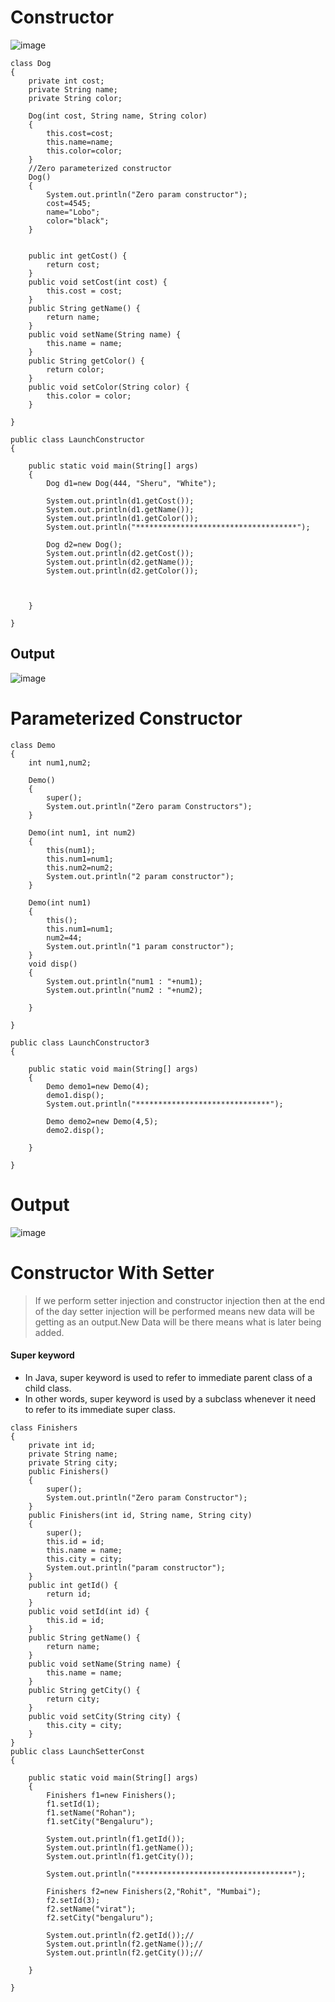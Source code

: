 # Constructor
![image](https://github.com/user-attachments/assets/c5a5185c-5aec-49ad-9b56-c05ca19635d3)

```
class Dog
{
	private int cost;
	private String name;
	private String color;
	
	Dog(int cost, String name, String color)
	{
		this.cost=cost;
		this.name=name;
		this.color=color;
	}
	//Zero parameterized constructor
	Dog()
	{
		System.out.println("Zero param constructor");
		cost=4545;
		name="Lobo";
		color="black";
	}
	
	
	public int getCost() {
		return cost;
	}
	public void setCost(int cost) {
		this.cost = cost;
	}
	public String getName() {
		return name;
	}
	public void setName(String name) {
		this.name = name;
	}
	public String getColor() {
		return color;
	}
	public void setColor(String color) {
		this.color = color;
	}
	
}

public class LaunchConstructor 
{

	public static void main(String[] args) 
	{
		Dog d1=new Dog(444, "Sheru", "White");
		
		System.out.println(d1.getCost());
		System.out.println(d1.getName());
		System.out.println(d1.getColor());
		System.out.println("************************************");
		
		Dog d2=new Dog();
		System.out.println(d2.getCost());
		System.out.println(d2.getName());
		System.out.println(d2.getColor());
		
		

	}

}

```
## Output
![image](https://github.com/user-attachments/assets/8dfeb8c4-b0b1-4035-9bfb-11608c37a086)
# Parameterized Constructor
```
class Demo
{
	int num1,num2;
	
	Demo()
	{
		super();
		System.out.println("Zero param Constructors");
	}
	
	Demo(int num1, int num2)
	{
		this(num1);
		this.num1=num1;
		this.num2=num2;
		System.out.println("2 param constructor");
	}
	
	Demo(int num1)
	{
		this();
		this.num1=num1;
		num2=44;
		System.out.println("1 param constructor");
	}
	void disp()
	{
		System.out.println("num1 : "+num1);
		System.out.println("num2 : "+num2);

	}
	
}

public class LaunchConstructor3 
{

	public static void main(String[] args) 
	{
		Demo demo1=new Demo(4);
		demo1.disp();
		System.out.println("******************************");
		
		Demo demo2=new Demo(4,5);
		demo2.disp();

	}

}
```
# Output
![image](https://github.com/user-attachments/assets/3c887c1d-ae0f-4bca-9f25-269380309042)
# Constructor With Setter
> If we perform setter injection and constructor injection then at the end of the day setter injection 
> will be performed means new data will be getting as an output.New Data will be there means what is later being added.
#### Super keyword 
- In Java, super keyword is used to refer to immediate parent class of a child class. 
- In other words, super keyword is used by a subclass whenever it need to refer to its immediate super class. 
```
class Finishers
{
	private int id;
	private String name;
	private String city;
	public Finishers() 
	{
		super();
		System.out.println("Zero param Constructor");
	}
	public Finishers(int id, String name, String city) 
	{
		super();
		this.id = id;
		this.name = name;
		this.city = city;
		System.out.println("param constructor");
	}
	public int getId() {
		return id;
	}
	public void setId(int id) {
		this.id = id;
	}
	public String getName() {
		return name;
	}
	public void setName(String name) {
		this.name = name;
	}
	public String getCity() {
		return city;
	}
	public void setCity(String city) {
		this.city = city;
	}
}
public class LaunchSetterConst 
{

	public static void main(String[] args) 
	{
		Finishers f1=new Finishers();
		f1.setId(1);
		f1.setName("Rohan");
		f1.setCity("Bengaluru");
		
		System.out.println(f1.getId());
		System.out.println(f1.getName());
		System.out.println(f1.getCity());
		
		System.out.println("***********************************");
		
		Finishers f2=new Finishers(2,"Rohit", "Mumbai");
		f2.setId(3);
		f2.setName("virat");
		f2.setCity("bengaluru");
		
		System.out.println(f2.getId());//
		System.out.println(f2.getName());//
		System.out.println(f2.getCity());//

	}

}
```
